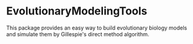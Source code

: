 # EvolutionaryModelingTools

This package provides an easy way to build evolutionary biology models
and simulate them by Gillespie's direct method algorithm.
